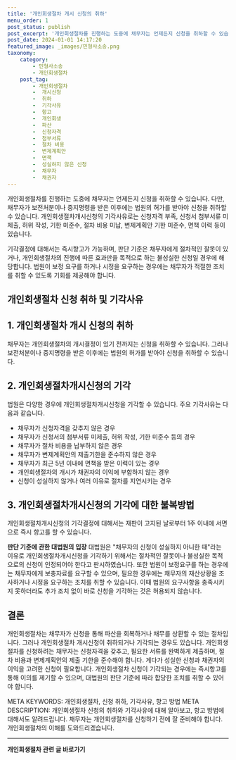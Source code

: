 ```yaml
---
title: '개인회생절차 개시 신청의 취하'
menu_order: 1
post_status: publish
post_excerpt: '개인회생절차를 진행하는 도중에 채무자는 언제든지 신청을 취하할 수 있습니다. 다만, 채무자가 보전처분이나 중지명령을 받은 이후에는 법원의 허가를 받아야 신청을 취하할 수 있습니다. 개인회생절차개시신청의 기각사유로는 신청자격 부족, 신청서 첨부서류 미제출, 허위 작성, 기한 미준수, 절차 비용 미납, 변제계획안 기한 미준수, 면책 이력 등이 있습니다.'
post_date: 2024-01-01 14:17:20
featured_image: _images/민형사소송.png
taxonomy:
    category:
        - 민형사소송
        - 개인회생절차
    post_tag:
        - 개인회생절차
        -  개시신청
        -  취하
        -  기각사유
        -  항고
        -  개인회생
        -  파산
        -  신청자격
        -  첨부서류
        -  절차 비용
        -  변제계획안
        -  면책
        -  성실하지 않은 신청
        -  채무자
        -  채권자
---
```



개인회생절차를 진행하는 도중에 채무자는 언제든지 신청을 취하할 수 있습니다. 다만, 채무자가 보전처분이나 중지명령을 받은 이후에는 법원의 허가를 받아야 신청을 취하할 수 있습니다. 개인회생절차개시신청의 기각사유로는 신청자격 부족, 신청서 첨부서류 미제출, 허위 작성, 기한 미준수, 절차 비용 미납, 변제계획안 기한 미준수, 면책 이력 등이 있습니다. 

기각결정에 대해서는 즉시항고가 가능하며, 판단 기준은 채무자에게 절차적인 잘못이 있거나, 개인회생절차의 진행에 따른 효과만을 목적으로 하는 불성실한 신청일 경우에 해당합니다. 법원이 보정 요구를 하거나 시정을 요구하는 경우에는 채무자가 적절한 조치를 취할 수 있도록 기회를 제공해야 합니다. 

## 개인회생절차 신청 취하 및 기각사유

## 1. 개인회생절차 개시 신청의 취하

채무자는 개인회생절차의 개시결정이 있기 전까지는 신청을 취하할 수 있습니다. 그러나 보전처분이나 중지명령을 받은 이후에는 법원의 허가를 받아야 신청을 취하할 수 있습니다.

## 2. 개인회생절차개시신청의 기각

법원은 다양한 경우에 개인회생절차개시신청을 기각할 수 있습니다. 주요 기각사유는 다음과 같습니다.
- 채무자가 신청자격을 갖추지 않은 경우
- 채무자가 신청서의 첨부서류 미제출, 허위 작성, 기한 미준수 등의 경우
- 채무자가 절차 비용을 납부하지 않은 경우
- 채무자가 변제계획안의 제출기한을 준수하지 않은 경우
- 채무자가 최근 5년 이내에 면책을 받은 이력이 있는 경우
- 개인회생절차의 개시가 채권자의 이익에 부합하지 않는 경우
- 신청이 성실하지 않거나 여러 이유로 절차를 지연시키는 경우

## 3. 개인회생절차개시신청의 기각에 대한 불복방법

개인회생절차개시신청의 기각결정에 대해서는 재판이 고지된 날로부터 1주 이내에 서면으로 즉시 항고를 할 수 있습니다.

**판단 기준에 관한 대법원의 입장**
대법원은 "채무자의 신청이 성실하지 아니한 때"라는 이유로 개인회생절차개시신청을 기각하기 위해서는 절차적인 잘못이나 불성실한 목적으로의 신청이 인정되어야 한다고 판시하였습니다. 또한 법원이 보정요구를 하는 경우에는 채무자에게 보충자료를 요구할 수 있으며, 필요한 경우에는 채무자의 재산상황을 조사하거나 시정을 요구하는 조치를 취할 수 있습니다. 이때 법원의 요구사항을 충족시키지 못하더라도 추가 조치 없이 바로 신청을 기각하는 것은 허용되지 않습니다.

## 결론

개인회생절차는 채무자가 신청을 통해 파산을 회복하거나 채무를 상환할 수 있는 절차입니다. 그러나 개인회생절차 개시신청이 취하되거나 기각되는 경우도 있습니다. 개인회생절차를 신청하려는 채무자는 신청자격을 갖추고, 필요한 서류를 완벽하게 제출하며, 절차 비용과 변제계획안의 제출 기한을 준수해야 합니다. 게다가 성실한 신청과 채권자의 이익을 고려한 신청이 필요합니다. 개인회생절차 신청이 기각되는 경우에는 즉시항고를 통해 이의를 제기할 수 있으며, 대법원의 판단 기준에 따라 합당한 조치를 취할 수 있어야 합니다.

META KEYWORDS: 개인회생절차, 신청 취하, 기각사유, 항고 방법
META DESCRIPTION: 개인회생절차 신청의 취하와 기각사유에 대해 알아보고, 항고 방법에 대해서도 알려드립니다. 채무자는 개인회생절차를 신청하기 전에 잘 준비해야 합니다. 개인회생절차의 이해를 도와드리겠습니다.
<!-- wp:separator -->
<hr class="wp-block-separator has-alpha-channel-opacity"/>
<!-- /wp:separator -->

<!-- wp:group {"backgroundColor":"base","layout":{"type":"constrained"}} -->
<div class="wp-block-group has-base-background-color has-background"><!-- wp:paragraph {"align":"center","fontSize":"medium"} -->
<p class="has-text-align-center has-large-font-size"><strong>개인회생절차 관련 글 바로가기</strong></p>
<!-- /wp:paragraph -->


<!-- wp:latest-posts
{"categories":[{"id":14834,"count":19,"description":"","link":"https://uknowlaw.com/category/%ea%b0%9c%ec%9d%b8%ed%9a%8c%ec%83%9d%ec%a0%88%ec%b0%a8/","name":"개인회생절차","slug":"개인회생절차","taxonomy":"category","parent":0,"meta":[],"_links":{"self":[{"href":"https://uknowlaw.com/wp-json/wp/v2/categories/14834"}],"collection":[{"href":"https://uknowlaw.com/wp-json/wp/v2/categories"}],"about":[{"href":"https://uknowlaw.com/wp-json/wp/v2/taxonomies/category"}],"wp:post_type":[{"href":"https://uknowlaw.com/wp-json/wp/v2/posts?categories=14834"}],"curies":[{"name":"wp","href":"https://api.w.org/{rel}","templated":true}]}}],"postsToShow":100,"excerptLength":28,"postLayout":"grid","columns":2,"featuredImageAlign":"left","featuredImageSizeSlug":"large","fontSize":"small"} /--></div>
<!-- /wp:group -->